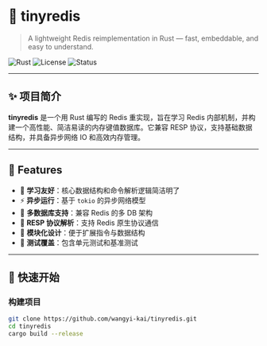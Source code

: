# 🚀 tinyredis

> A lightweight Redis reimplementation in Rust — fast, embeddable, and easy to understand.

![Rust](https://img.shields.io/badge/Rust-💛-orange)
![License](https://img.shields.io/github/license/wangyi-kai/tinyredis)
![Status](https://img.shields.io/badge/status-WIP-red)

---

## ✨ 项目简介

**tinyredis** 是一个用 Rust 编写的 Redis 重实现，旨在学习 Redis 内部机制，并构建一个高性能、简洁易读的内存键值数据库。它兼容 RESP 协议，支持基础数据结构，并具备异步网络 IO 和高效内存管理。

---

## 🧱 Features

- 🧠 **学习友好**：核心数据结构和命令解析逻辑简洁明了
- ⚡ **异步运行**：基于 `tokio` 的异步网络模型
- 🧵 **多数据库支持**：兼容 Redis 的多 DB 架构
- 💾 **RESP 协议解析**：支持 Redis 原生协议通信
- 🔧 **模块化设计**：便于扩展指令与数据结构
- 🧪 **测试覆盖**：包含单元测试和基准测试

---

## 🚀 快速开始

### 构建项目

```bash
git clone https://github.com/wangyi-kai/tinyredis.git
cd tinyredis
cargo build --release
